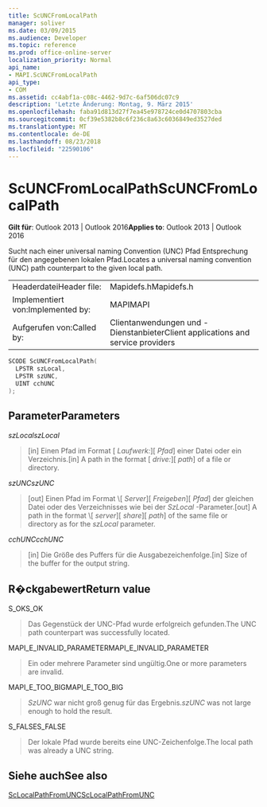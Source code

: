 ```yaml
---
title: ScUNCFromLocalPath
manager: soliver
ms.date: 03/09/2015
ms.audience: Developer
ms.topic: reference
ms.prod: office-online-server
localization_priority: Normal
api_name:
- MAPI.ScUNCFromLocalPath
api_type:
- COM
ms.assetid: cc4abf1a-c08c-4462-9d7c-6af506dc07c9
description: 'Letzte Änderung: Montag, 9. März 2015'
ms.openlocfilehash: faba91d813d27f7ea45e978724ce0d4707803cba
ms.sourcegitcommit: 0cf39e5382b8c6f236c8a63c6036849ed3527ded
ms.translationtype: MT
ms.contentlocale: de-DE
ms.lasthandoff: 08/23/2018
ms.locfileid: "22590106"
---
```

# <a name="scuncfromlocalpath"></a><span data-ttu-id="87e80-103">ScUNCFromLocalPath</span><span class="sxs-lookup"><span data-stu-id="87e80-103">ScUNCFromLocalPath</span></span>

  
  
<span data-ttu-id="87e80-104">**Gilt für**: Outlook 2013 | Outlook 2016</span><span class="sxs-lookup"><span data-stu-id="87e80-104">**Applies to**: Outlook 2013 | Outlook 2016</span></span> 
  
<span data-ttu-id="87e80-105">Sucht nach einer universal naming Convention (UNC) Pfad Entsprechung für den angegebenen lokalen Pfad.</span><span class="sxs-lookup"><span data-stu-id="87e80-105">Locates a universal naming convention (UNC) path counterpart to the given local path.</span></span>
  
|||
|:-----|:-----|
|<span data-ttu-id="87e80-106">Headerdatei</span><span class="sxs-lookup"><span data-stu-id="87e80-106">Header file:</span></span>  <br/> |<span data-ttu-id="87e80-107">Mapidefs.h</span><span class="sxs-lookup"><span data-stu-id="87e80-107">Mapidefs.h</span></span>  <br/> |
|<span data-ttu-id="87e80-108">Implementiert von:</span><span class="sxs-lookup"><span data-stu-id="87e80-108">Implemented by:</span></span>  <br/> |<span data-ttu-id="87e80-109">MAPI</span><span class="sxs-lookup"><span data-stu-id="87e80-109">MAPI</span></span>  <br/> |
|<span data-ttu-id="87e80-110">Aufgerufen von:</span><span class="sxs-lookup"><span data-stu-id="87e80-110">Called by:</span></span>  <br/> |<span data-ttu-id="87e80-111">Clientanwendungen und -Dienstanbieter</span><span class="sxs-lookup"><span data-stu-id="87e80-111">Client applications and service providers</span></span>  <br/> |
   
```cpp
SCODE ScUNCFromLocalPath(
  LPSTR szLocal,
  LPSTR szUNC,
  UINT cchUNC
);
```

## <a name="parameters"></a><span data-ttu-id="87e80-112">Parameter</span><span class="sxs-lookup"><span data-stu-id="87e80-112">Parameters</span></span>

 <span data-ttu-id="87e80-113">_szLocal_</span><span class="sxs-lookup"><span data-stu-id="87e80-113">_szLocal_</span></span>
  
> <span data-ttu-id="87e80-114">[in] Einen Pfad im Format [ _Laufwerk:_]\[ _Pfad_] einer Datei oder ein Verzeichnis.</span><span class="sxs-lookup"><span data-stu-id="87e80-114">[in] A path in the format [ _drive:_]\[ _path_] of a file or directory.</span></span>
    
 <span data-ttu-id="87e80-115">_szUNC_</span><span class="sxs-lookup"><span data-stu-id="87e80-115">_szUNC_</span></span>
  
> <span data-ttu-id="87e80-116">[out] Einen Pfad im Format \\[ _Server_]\[ _Freigeben_]\[ _Pfad_] der gleichen Datei oder des Verzeichnisses wie bei der _SzLocal_ -Parameter.</span><span class="sxs-lookup"><span data-stu-id="87e80-116">[out] A path in the format \\[ _server_]\[ _share_]\[ _path_] of the same file or directory as for the  _szLocal_ parameter.</span></span> 
    
 <span data-ttu-id="87e80-117">_cchUNC_</span><span class="sxs-lookup"><span data-stu-id="87e80-117">_cchUNC_</span></span>
  
> <span data-ttu-id="87e80-118">[in] Die Größe des Puffers für die Ausgabezeichenfolge.</span><span class="sxs-lookup"><span data-stu-id="87e80-118">[in] Size of the buffer for the output string.</span></span>
    
## <a name="return-value"></a><span data-ttu-id="87e80-119">R�ckgabewert</span><span class="sxs-lookup"><span data-stu-id="87e80-119">Return value</span></span>

<span data-ttu-id="87e80-120">S_OK</span><span class="sxs-lookup"><span data-stu-id="87e80-120">S_OK</span></span>
  
> <span data-ttu-id="87e80-121">Das Gegenstück der UNC-Pfad wurde erfolgreich gefunden.</span><span class="sxs-lookup"><span data-stu-id="87e80-121">The UNC path counterpart was successfully located.</span></span>
    
<span data-ttu-id="87e80-122">MAPI_E_INVALID_PARAMETER</span><span class="sxs-lookup"><span data-stu-id="87e80-122">MAPI_E_INVALID_PARAMETER</span></span>
  
> <span data-ttu-id="87e80-123">Ein oder mehrere Parameter sind ungültig.</span><span class="sxs-lookup"><span data-stu-id="87e80-123">One or more parameters are invalid.</span></span>
    
<span data-ttu-id="87e80-124">MAPI_E_TOO_BIG</span><span class="sxs-lookup"><span data-stu-id="87e80-124">MAPI_E_TOO_BIG</span></span>
  
>  <span data-ttu-id="87e80-125">_SzUNC_ war nicht groß genug für das Ergebnis.</span><span class="sxs-lookup"><span data-stu-id="87e80-125">_szUNC_ was not large enough to hold the result.</span></span> 
    
<span data-ttu-id="87e80-126">S_FALSE</span><span class="sxs-lookup"><span data-stu-id="87e80-126">S_FALSE</span></span>
  
> <span data-ttu-id="87e80-127">Der lokale Pfad wurde bereits eine UNC-Zeichenfolge.</span><span class="sxs-lookup"><span data-stu-id="87e80-127">The local path was already a UNC string.</span></span>
    
## <a name="see-also"></a><span data-ttu-id="87e80-128">Siehe auch</span><span class="sxs-lookup"><span data-stu-id="87e80-128">See also</span></span>



[<span data-ttu-id="87e80-129">ScLocalPathFromUNC</span><span class="sxs-lookup"><span data-stu-id="87e80-129">ScLocalPathFromUNC</span></span>](sclocalpathfromunc.md)

